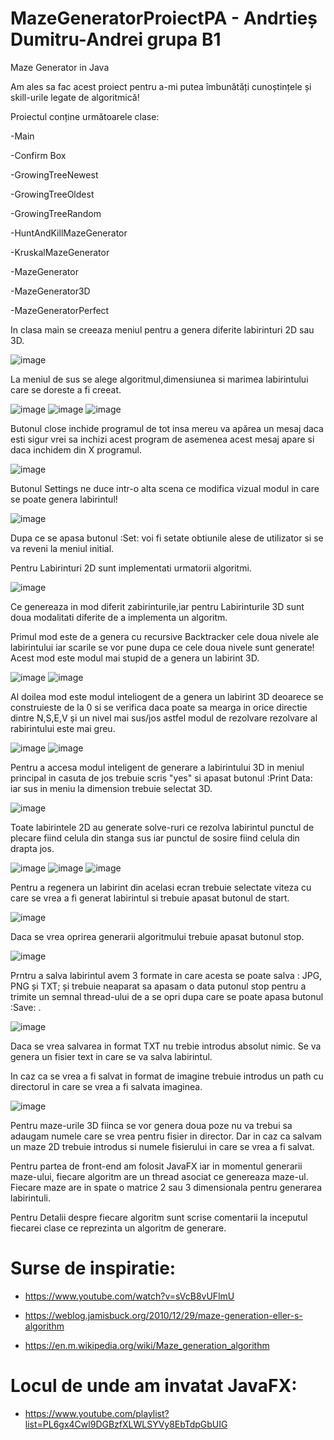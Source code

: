 # MazeGeneratorProiectPA - Andrtieș Dumitru-Andrei grupa B1

Maze Generator in Java

Am ales sa fac acest proiect pentru a-mi putea îmbunătăți cunoștințele și skill-urile legate de algoritmică!

Proiectul conține următoarele clase:

-Main

-Confirm Box

-GrowingTreeNewest

-GrowingTreeOldest

-GrowingTreeRandom

-HuntAndKillMazeGenerator

-KruskalMazeGenerator

-MazeGenerator

-MazeGenerator3D

-MazeGeneratorPerfect

In clasa main se creeaza meniul pentru a genera diferite labirinturi 2D sau 3D.

![image](https://user-images.githubusercontent.com/75743080/119485607-f4b55780-bd5f-11eb-928e-14a8fe191f4f.png)

La meniul de sus se alege algoritmul,dimensiunea si marimea labirintului care se doreste a fi creeat.

![image](https://user-images.githubusercontent.com/75743080/119485957-5ecdfc80-bd60-11eb-919a-479b0ef563a6.png)
![image](https://user-images.githubusercontent.com/75743080/119485987-655c7400-bd60-11eb-8d56-b7071d979b76.png)
![image](https://user-images.githubusercontent.com/75743080/119486011-6beaeb80-bd60-11eb-90de-f5c5375d71ae.png)

Butonul close inchide programul de tot insa mereu va apărea un mesaj daca esti sigur vrei sa inchizi acest program de asemenea acest mesaj apare si daca inchidem din X programul.

![image](https://user-images.githubusercontent.com/75743080/119486336-d00daf80-bd60-11eb-9c3b-01ca79b7e560.png)

Butonul Settings ne duce intr-o alta scena ce modifica vizual modul in care se poate genera labirintul!

![image](https://user-images.githubusercontent.com/75743080/119486569-1105c400-bd61-11eb-9ad6-0c0494310c6c.png)

Dupa ce se apasa butonul :Set: voi fi setate obtiunile alese de utilizator si se va reveni la meniul initial.

Pentru Labirinturi 2D sunt implementati urmatorii algoritmi.

![image](https://user-images.githubusercontent.com/75743080/119486884-66da6c00-bd61-11eb-83c1-012bbeb82e04.png)

Ce genereaza in mod diferit zabirinturile,iar pentru Labirinturile 3D sunt doua modalitati diferite de a implementa un algoritm.

Primul mod este de a genera cu recursive Backtracker cele doua nivele ale labirintului iar scarile se vor pune dupa ce cele doua nivele sunt generate! Acest mod este modul mai stupid de a genera un labirint 3D.

![image](https://user-images.githubusercontent.com/75743080/119487356-f1bb6680-bd61-11eb-9390-bc82e3f595af.png)
![image](https://user-images.githubusercontent.com/75743080/119487382-f97b0b00-bd61-11eb-9737-c18be7d62f87.png)

Al doilea mod este modul inteliogent de a genera un labirint 3D deoarece se construieste de la 0 si se verifica daca poate sa mearga in orice directie dintre N,S,E,V și un nivel mai sus/jos astfel modul de rezolvare rezolvare al rabirintului este mai greu.

![image](https://user-images.githubusercontent.com/75743080/119487739-6bebeb00-bd62-11eb-8b56-87d0c06936b2.png)
![image](https://user-images.githubusercontent.com/75743080/119487767-727a6280-bd62-11eb-8b2b-cbbe2848f27c.png)

Pentru a accesa modul inteligent de generare a labirintului 3D in meniul principal in casuta de jos trebuie scris "yes" si apasat butonul :Print Data: iar sus in meniu la dimension trebuie selectat 3D.

![image](https://user-images.githubusercontent.com/75743080/119488084-d0a74580-bd62-11eb-9ac4-272a17d7bbe8.png)

Toate labirintele 2D au generate solve-ruri ce rezolva labirintul punctul de plecare fiind celula din stanga sus iar punctul de sosire fiind celula din drapta jos.

![image](https://user-images.githubusercontent.com/75743080/119488437-385d9080-bd63-11eb-934e-45022fe6b0df.png)
![image](https://user-images.githubusercontent.com/75743080/119488542-5925e600-bd63-11eb-8952-90811f360432.png)
![image](https://user-images.githubusercontent.com/75743080/119488634-75c21e00-bd63-11eb-8065-7d028d17fd2f.png)

Pentru a regenera un labirint din acelasi ecran trebuie selectate viteza cu care se vrea a fi generat labirintul si trebuie apasat butonul de start.

![image](https://user-images.githubusercontent.com/75743080/119488841-ad30ca80-bd63-11eb-9903-3f4661ec3ccc.png)

Daca se vrea oprirea generarii algoritmului trebuie apasat butonul stop.

![image](https://user-images.githubusercontent.com/75743080/119488930-c5a0e500-bd63-11eb-9a14-546a78cd43ce.png)

Prntru a salva labirintul avem 3 formate in care acesta se poate salva : JPG, PNG și TXT; și trebuie neaparat sa apasam o data putonul stop pentru a trimite un semnal thread-ului de a se opri dupa care se poate apasa butonul :Save: .

![image](https://user-images.githubusercontent.com/75743080/119489355-47910e00-bd64-11eb-9f97-4b6830c64d80.png)

Daca se vrea salvarea in format TXT nu trebie introdus absolut nimic. Se va genera un fisier text in care se va salva labirintul.

In caz ca se vrea a fi salvat in format de imagine trebuie introdus un path cu directorul in care se vrea a fi salvata imaginea.

![image](https://user-images.githubusercontent.com/75743080/119489640-8f179a00-bd64-11eb-86f7-13960790d99c.png)

Pentru maze-urile 3D fiinca se vor genera doua poze nu va trebui sa adaugam numele care se vrea pentru fisier in director.
Dar in caz ca salvam un maze 2D trebuie introdus si numele fisierului in care se vrea a fi salvat.

Pentru partea de front-end am folosit JavaFX iar in momentul generarii maze-ului, fiecare algoritm are un thread asociat ce genereaza maze-ul.
Fiecare maze are in spate o matrice 2 sau 3 dimensionala pentru generarea labirintuli.

Pentru Detalii despre fiecare algoritm sunt scrise comentarii la inceputul fiecarei clase ce reprezinta un algoritm de generare.

# Surse de inspiratie:

- https://www.youtube.com/watch?v=sVcB8vUFlmU

- https://weblog.jamisbuck.org/2010/12/29/maze-generation-eller-s-algorithm

- https://en.m.wikipedia.org/wiki/Maze_generation_algorithm

# Locul de unde am invatat JavaFX:
- https://www.youtube.com/playlist?list=PL6gx4Cwl9DGBzfXLWLSYVy8EbTdpGbUIG
